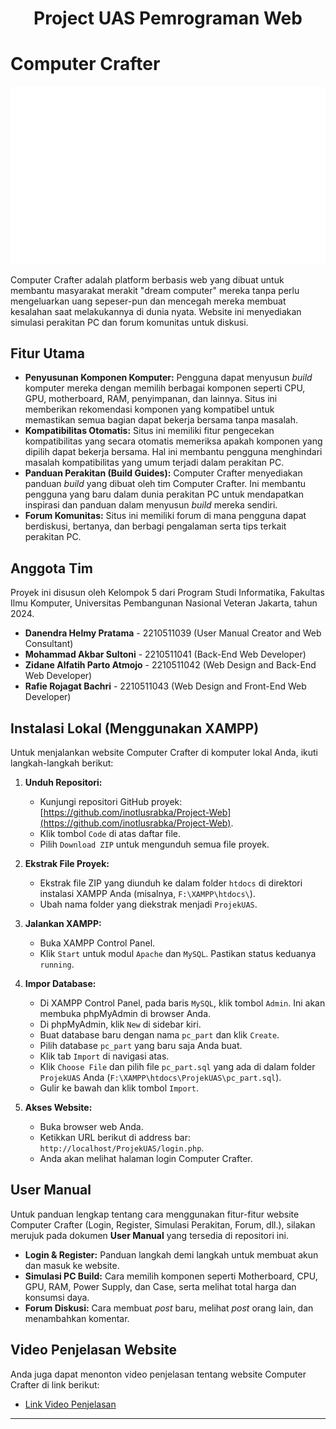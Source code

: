<h1 align="center">Project UAS Pemrograman Web</h1>

# Computer Crafter

![Computer Crafter Logo](logo.png)

Computer Crafter adalah platform berbasis web yang dibuat untuk membantu masyarakat merakit "dream computer" mereka tanpa perlu mengeluarkan uang sepeser-pun dan mencegah mereka membuat kesalahan saat melakukannya di dunia nyata. Website ini menyediakan simulasi perakitan PC dan forum komunitas untuk diskusi.

## Fitur Utama

* **Penyusunan Komponen Komputer:** Pengguna dapat menyusun *build* komputer mereka dengan memilih berbagai komponen seperti CPU, GPU, motherboard, RAM, penyimpanan, dan lainnya. Situs ini memberikan rekomendasi komponen yang kompatibel untuk memastikan semua bagian dapat bekerja bersama tanpa masalah.
* **Kompatibilitas Otomatis:** Situs ini memiliki fitur pengecekan kompatibilitas yang secara otomatis memeriksa apakah komponen yang dipilih dapat bekerja bersama. Hal ini membantu pengguna menghindari masalah kompatibilitas yang umum terjadi dalam perakitan PC.
* **Panduan Perakitan (Build Guides):** Computer Crafter menyediakan panduan *build* yang dibuat oleh tim Computer Crafter. Ini membantu pengguna yang baru dalam dunia perakitan PC untuk mendapatkan inspirasi dan panduan dalam menyusun *build* mereka sendiri.
* **Forum Komunitas:** Situs ini memiliki forum di mana pengguna dapat berdiskusi, bertanya, dan berbagi pengalaman serta tips terkait perakitan PC.

## Anggota Tim

Proyek ini disusun oleh Kelompok 5 dari Program Studi Informatika, Fakultas Ilmu Komputer, Universitas Pembangunan Nasional Veteran Jakarta, tahun 2024.

* **Danendra Helmy Pratama** - 2210511039 (User Manual Creator and Web Consultant)
* **Mohammad Akbar Sultoni** - 2210511041 (Back-End Web Developer)
* **Zidane Alfatih Parto Atmojo** - 2210511042 (Web Design and Back-End Web Developer)
* **Rafie Rojagat Bachri** - 2210511043 (Web Design and Front-End Web Developer)

## Instalasi Lokal (Menggunakan XAMPP)

Untuk menjalankan website Computer Crafter di komputer lokal Anda, ikuti langkah-langkah berikut:

1.  **Unduh Repositori:**
    * Kunjungi repositori GitHub proyek: [https://github.com/inotlusrabka/Project-Web](https://github.com/inotlusrabka/Project-Web).
    * Klik tombol `Code` di atas daftar file.
    * Pilih `Download ZIP` untuk mengunduh semua file proyek.

2.  **Ekstrak File Proyek:**
    * Ekstrak file ZIP yang diunduh ke dalam folder `htdocs` di direktori instalasi XAMPP Anda (misalnya, `F:\XAMPP\htdocs\`).
    * Ubah nama folder yang diekstrak menjadi `ProjekUAS`.

3.  **Jalankan XAMPP:**
    * Buka XAMPP Control Panel.
    * Klik `Start` untuk modul `Apache` dan `MySQL`. Pastikan status keduanya `running`.

4.  **Impor Database:**
    * Di XAMPP Control Panel, pada baris `MySQL`, klik tombol `Admin`. Ini akan membuka phpMyAdmin di browser Anda.
    * Di phpMyAdmin, klik `New` di sidebar kiri.
    * Buat database baru dengan nama `pc_part` dan klik `Create`.
    * Pilih database `pc_part` yang baru saja Anda buat.
    * Klik tab `Import` di navigasi atas.
    * Klik `Choose File` dan pilih file `pc_part.sql` yang ada di dalam folder `ProjekUAS` Anda (`F:\XAMPP\htdocs\ProjekUAS\pc_part.sql`).
    * Gulir ke bawah dan klik tombol `Import`.

5.  **Akses Website:**
    * Buka browser web Anda.
    * Ketikkan URL berikut di address bar: `http://localhost/ProjekUAS/login.php`.
    * Anda akan melihat halaman login Computer Crafter.

## User Manual

Untuk panduan lengkap tentang cara menggunakan fitur-fitur website Computer Crafter (Login, Register, Simulasi Perakitan, Forum, dll.), silakan merujuk pada dokumen **User Manual** yang tersedia di repositori ini.

* **Login & Register:** Panduan langkah demi langkah untuk membuat akun dan masuk ke website.
* **Simulasi PC Build:** Cara memilih komponen seperti Motherboard, CPU, GPU, RAM, Power Supply, dan Case, serta melihat total harga dan konsumsi daya.
* **Forum Diskusi:** Cara membuat *post* baru, melihat *post* orang lain, dan menambahkan komentar.

## Video Penjelasan Website

Anda juga dapat menonton video penjelasan tentang website Computer Crafter di link berikut:
* [Link Video Penjelasan](https://youtu.be/SkJeHEc4EGo)

---
